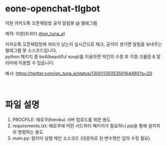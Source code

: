 # eone-openchat-tlgbot
이원 카카오톡 오픈채팅방 공석 알림봇 @ 텔레그램

제작: 이원(트위터 [@on_tuna_e](https://twitter.com/on_tuna_e))


카카오톡 오픈채팅방에 자리가 났는지 실시간으로 체크, 공석이 생기면 알림을 보내주는 텔레그램 봇 소스코드입니다.  
python 패키지 중 bs4(beautiful soup)를 이용하면 약간의 수정 후 각종 크롤링 & 알리미에 이용할 수 있습니다. 

예시: <https://twitter.com/on_tuna_e/status/1300113505350164480?s=20>

&nbsp;  

# 파일 설명
1. PROCFILE: 헤로쿠(heroku) 서버 업로드를 위한 용도
2. requirements.txt: 헤로쿠에 어떤 서드파티 패키지가 필요하니 pip을 통해 설치하라 명령하는 용도
3. main.py: 알리미 실행 메인 소스코드 (대문자로 된 변수명은 임의 수정 필요)
